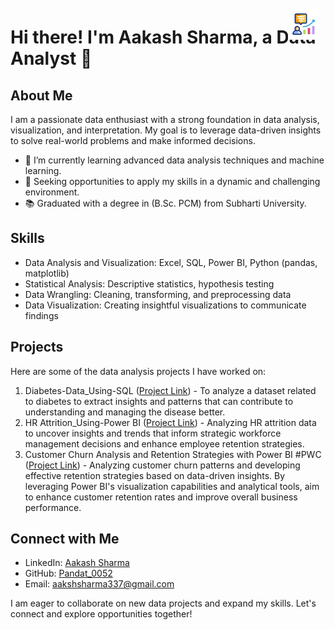 <div style="position: relative;">
  <img src="https://github.com/Pandat-0052/Pandat-0052/blob/main/strategic-consulting.gif" alt="Small GIF" style="position: absolute; top: 10px; right: 10px; width: 50px; height: 50px;">
</div>


# Hi there! I'm Aakash Sharma, a Data Analyst 👋

## About Me
I am a passionate data enthusiast with a strong foundation in data analysis, visualization, and interpretation. My goal is to leverage data-driven insights to solve real-world problems and make informed decisions.

- 🌱 I’m currently learning advanced data analysis techniques and machine learning.
- 💼 Seeking opportunities to apply my skills in a dynamic and challenging environment.
- 📚 Graduated with a degree in (B.Sc. PCM) from Subharti University.

## Skills
- Data Analysis and Visualization: Excel, SQL, Power BI, Python (pandas, matplotlib)
- Statistical Analysis: Descriptive statistics, hypothesis testing
- Data Wrangling: Cleaning, transforming, and preprocessing data
- Data Visualization: Creating insightful visualizations to communicate findings

## Projects
Here are some of the data analysis projects I have worked on:
1. Diabetes-Data_Using-SQL ([Project Link](https://github.com/Pandat-0052/Diabetes-Data-Analysis-using-SQL)) - To analyze a dataset related to diabetes to extract insights and patterns that can contribute to understanding and managing the disease better.
2. HR Attrition_Using-Power BI ([Project Link](https://github.com/Pandat-0052/HR_Attrition)) - Analyzing HR attrition data to uncover insights and trends that inform strategic workforce management decisions and  enhance employee retention strategies.
3. Customer Churn Analysis and Retention Strategies with Power BI #PWC ([Project Link](https://github.com/Pandat-0052/Customer-Churn-Analysis-and-Retention-Strategies-using-Power-BI-PWC)) - Analyzing customer churn patterns and developing effective retention strategies based on data-driven insights. By leveraging Power BI's visualization capabilities and analytical tools, aim to enhance customer retention rates and improve overall business performance.


## Connect with Me
- LinkedIn: [Aakash Sharma](www.linkedin.com/in/aakash-sharma-0052aakash)
- GitHub: [Pandat_0052](https://github.com/Pandat-0052)
- Email: aakshsharma337@gmail.com

I am eager to collaborate on new data projects and expand my skills. Let's connect and explore opportunities together!
